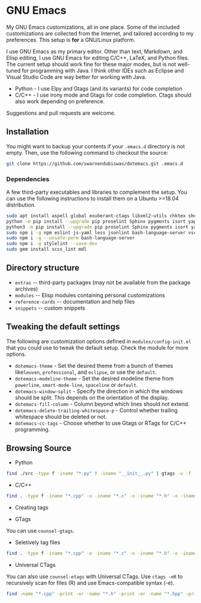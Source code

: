 # GNU Emacs

My GNU Emacs customizations, all in one place. Some of the included customizations are collected from the Internet, and tailored according to my preferences. This setup is **for** a GNU/Linux platform.

I use GNU Emacs as my primary editor. Other than text, Markdown, and Elisp editing, I use GNU Emacs for editing C/C++, LaTeX, and Python files. The current setup should work fine for these major modes, but is not well-tuned for programming with Java. I think other IDEs such as Eclipse and Visual Studio Code are way better for working with Java.

* Python - I use Elpy and Gtags (and its variants) for code completion
* C/C++ - I use irony mode and Gtags for code completion. Ctags should also work depending on preference.

Suggestions and pull requests are welcome.

## Installation

You might want to backup your contents if your `.emacs.d` directory is not empty. Then, use the following command to checkout the source:

```Bash
git clone https://github.com/swarnendubiswas/dotemacs.git .emacs.d
```

### Dependencies

A few third-party executables and libraries  to complement the setup. You can use the following instructions to install them on a Ubuntu >=18.04 distribution.

``` Bash
sudo apt install aspell global exuberant-ctags libxml2-utils chktex shellcheck ruby-dev tidy python-pygments python-pip python3-pip npm
python -m pip install --upgrade pip proselint Sphinx pygments isort yapf jedi pylint rope python-language-server[all] pycodestyle flake8 autopep8 importmagic pyls-isort pydocstyle setuptools --user
python3 -m pip install --upgrade pip proselint Sphinx pygments isort yapf jedi pylint rope python-language-server[all] pycodestyle flake8 autopep8 importmagic pyls-isort pydocstyle setuptools --user
sudo npm i -g npm eslint js-yaml less jsonlint bash-language-server vscode-html-languageserver-bin js-beautify typescript-language-server typescript vscode-css-languageserver-bin
sudo npm i -g --unsafe-perm bash-language-server
sudo npm i -g stylelint --save-dev
sudo gem install scss_lint mdl
```

## Directory structure

* `extras` -- third-party packages (may not be available from the package archives)
* `modules` -- Elisp modules containing personal customizations
* `reference-cards` -- documentation and help files
* `snippets` -- custom snippets

## Tweaking the default settings

The following are customization options defined in `modules/config-init.el` that you could use to tweak the default setup. Check the module for more options.

* `dotemacs-theme` - Set the desired theme from a bunch of themes like`leuven`, `professional`, and `eclipse`, or use the `default`.
* `dotemacs-modeline-theme` - Set the desired modeline theme from `powerline`, `smart-mode-line`, `spaceline` or `default`.
* `dotemacs-window-split` - Specify the direction in which the windows should be split. This depends on the orientation of the display.
* `dotemacs-fill-column` - Column beyond which lines should not extend.
* `dotemacs-delete-trailing-whitespace-p` - Control whether trailing whitespace should be deleted or not.
* `dotemacs-cc-tags` - Choose whether to use Gtags or RTags for C/C++ programming.

## Browsing Source

* Python

``` Bash
find ./src -type f -iname "*.py" ! -iname "__init__.py" | gtags -v -f -
```

* C/C++

``` Bash
find . -type f -iname "*.cpp" -o -iname "*.c" -o -iname "*.h" -o -iname "*.hpp" | gtags -v -f -
```

* Creating tags

+ GTags

You can use `counsel-gtags`.

+ Seletively tag files

``` Bash
find . -type f -iname "*.cpp" -o -iname "*.c" -o -iname "*.h" -o -iname "*.hpp" -o -iname "*.py" ! -iname "*.cu" | gtags -v -f -
```

+ Universal CTags

You can also use `counsel-etags` with Universal CTags. Use `ctags -eR` to recursively scan for files (R) and use Emacs-compatible syntax (-e).

``` Bash
find -name "*.cpp" -print -or -name "*.h" -print -or -name "*.hpp" -print -or -name "*.cpp" -print | xargs ctags -ea
```

